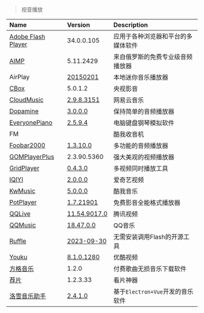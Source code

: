 > 视音播放

| Name                 | Version                 | Description                        |
| :------------------- | :---------------------- | :--------------------------------- |
| [Adobe Flash Player] | 34.0.0.105              | 应用于各种浏览器和平台的多媒体软件 |
| [AIMP]               | 5.11.2429               | 来自俄罗斯的免费专业级音频播放器   |
| AirPlay              | [20150201][AP-Down]     | 本地迷你音乐播放器                 |
| [CBox]               | 5.0.1.2                 | 央视影音                           |
| [CloudMusic]         | [2.9.8.3151][CM-Down]   | 网易云音乐                         |
| [Dopamine]           | [3.0.0.0][D-Down]       | 保持简单的音频播放器               |
| [EveryonePiano]      | [2.5.9.4][EP-Down]      | 电脑键盘钢琴模拟软件               |
| FM                   |                         | 酷我收音机                         |
| [Foobar2000]         | [1.3.10.0][FB-Down]     | 多功能的音频播放器                 |
| [GOMPlayerPlus]      | 2.3.90.5360             | 强大美观的视频播放器               |
| [GridPlayer]         | [0.4.3.0][GP-Down]      | 多视频同时播放工具                 |
| [IQIYI]              | [2.0.0.0][IQY-Down]     | 爱奇艺视频                         |
| [KwMusic]            | [5.0.0.0][KW-Down]      | 酷我音乐                           |
| [PotPlayer]          | [1.7.21901][PP-Down]    | 免费影音全能格式播放器             |
| [QQLive]             | [11.54.9017.0][QL-Down] | 腾讯视频                           |
| [QQMusic]            | [18.47.0.0][QM-Down]    | QQ音乐                             |
| [Ruffle]             | [2023-09-30][R-Down]    | 无需安装调用Flash的开源工具        |
| [Youku]              | [8.1.0.1280][YK-Down]   | 优酷视频                           |
| [方格音乐]           | 1.2.0                   | 付费歌曲无损音乐下载软件           |
| [荐片]               | 1.2.3.33                | 看片神器                           |
| [洛雪音乐助手]       | [2.4.1.0][LX-Down]      | 基于`Electron+Vue`开发的音乐软件   |

[Adobe Flash Player]: https://www.flash.cn/ '跳转主页'
[AIMP]: https://www.aimp.ru/ '跳转主页'
[AP-Down]: https://www.lanzouj.com/i7cgneh '跳转下载页'
[CBox]: https://app.cctv.com/ '跳转主页'
[CloudMusic]: https://music.163.com/ '跳转主页'
[CM-Down]: https://music.163.com/#/download '跳转下载页'
[Dopamine]: https://digimezzo.github.io/site/ '跳转主页'
[D-Down]: https://github.com/digimezzo/dopamine/releases '跳转下载页'
[EveryonePiano]: https://www.everyonepiano.cn/ '跳转主页'
[EP-Down]: https://www.everyonepiano.cn/Soft-1.html '跳转主页'
[Foobar2000]: https://www.foobar2000.org/ '跳转主页'
[FB-Down]: https://www.foobar2000.org/download '跳转下载页'
[GOMPlayerPlus]: https://www.gomlab.com/gomplayerplus-media-player/ '跳转主页'
[GridPlayer]: https://github.com/vzhd1701/gridplayer '跳转主页'
[GP-Down]: https://github.com/vzhd1701/gridplayer/releases '跳转下载页'
[IQIYI]: https://www.iqiyi.com/ '跳转主页'
[IQY-Down]: https://www.iqiyi.com/appstore.html '跳转下载页'
[KwMusic]: https://kuwo.cn/ '跳转主页'
[KW-Down]: https://kuwo.cn/down '跳转下载页'
[PotPlayer]: http://www.potplayercn.com/ '跳转主页'
[PP-Down]: http://www.potplayercn.com/download '跳转下载页'
[QQLive]: https://v.qq.com/ '跳转主页'
[QL-Down]: https://v.qq.com/download.html '跳转下载页'
[QQMusic]: https://y.qq.com/ '跳转主页'
[QM-Down]: https://y.qq.com/download/index.html '跳转下载页'
[Ruffle]: https://ruffle.rs/ '跳转主页'
[R-Down]: https://github.com/ruffle-rs/ruffle/releases/ '跳转下载页'
[YK-Down]: https://www.youku.com/ '跳转主页'
[Youku]: https://youku.com/product/index '跳转下载页'
[方格音乐]: http://fonger.top/ '跳转主页'
[荐片]: https://www.jianpian9.com/ '跳转主页'
[洛雪音乐助手]: https://github.com/lyswhut/lx-music-desktop '跳转主页'
[LX-Down]: https://lxmusic.toside.cn/download '跳转下载页'
